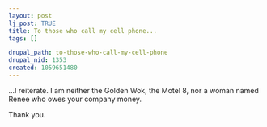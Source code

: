 ```yaml
--- 
layout: post
lj_post: TRUE
title: To those who call my cell phone...
tags: []

drupal_path: to-those-who-call-my-cell-phone
drupal_nid: 1353
created: 1059651480
---
```

...I reiterate. I am neither the Golden Wok, the Motel 8, nor a woman named Renee who owes your company money.

Thank you.
